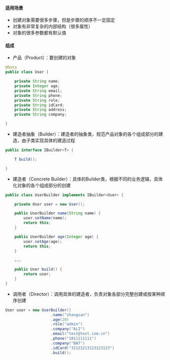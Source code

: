 #### 适用场景

- 创建对象需要很多步骤，但是步骤的顺序不一定固定
- 对象有非常复杂的内部结构（很多属性）
- 对象的很多参数都有默认值


#### 组成

- 产品（Product）：要创建的对象

```java
@Data
public class User {

    private String name;
    private Integer age;
    private String email;
    private String phone;
    private String role;
    private String idCard;
    private String address;
    private String company;

}

```
- 建造者抽象（Builder）：建造者的抽象类，规范产品对象的各个组成部分的建造，由子类实现具体的建造过程

```java
public interface IBuilder<T> {

    T build();

}
```

- 建造者（Concrete Builder）：具体的Builder类，根据不同的业务逻辑，具体化对象的各个组成部分的创建

```java
public class UserBuilder implements IBuilder<User> {

    private User user = new User();

    public UserBuilder name(String name) {
        user.setName(name);
        return this;
    }

    public UserBuilder age(Integer age) {
        user.setAge(age);
        return this;
    }

    ...

    public User build() {
        return user;
    }
}
```

- 调用者（Director）：调用具体的建造者，负责对象各部分完整创建或按某种顺序创建
```java
User user = new UserBuilder()
                    .name("zhangsan")
                    .age(20)
                    .role("admin")
                    .company("ALI")
                    .email("test@test.com.cn")
                    .phone("1811111111")
                    .company("BAT")
                    .idCard("32123213123123123")
                    .build();
```
